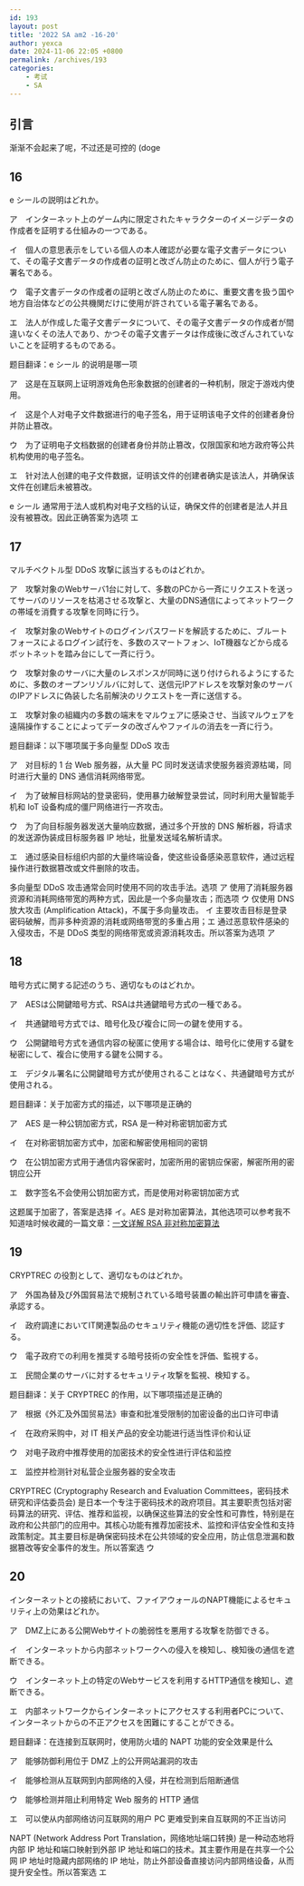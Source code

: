```yaml
---
id: 193
layout: post
title: '2022 SA am2 -16-20'
author: yexca
date: 2024-11-06 22:05 +0800
permalink: /archives/193
categories:
    - 考试
    - SA
--- 
```


## 引言

渐渐不会起来了呢，不过还是可控的 (doge

## 16

e シールの説明はどれか。

ア　インターネット上のゲーム内に限定されたキャラクターのイメージデータの作成者を証明する仕組みの一つである。

イ　個人の意思表示をしている個人の本人確認が必要な電子文書データについて、その電子文書データの作成者の証明と改ざん防止のために、個人が行う電子署名である。

ウ　電子文書データの作成者の証明と改ざん防止のために、重要文書を扱う国や地方自治体などの公共機関だけに使用が許されている電子署名である。

エ　法人が作成した電子文書データについて、その電子文書データの作成者が間違いなくその法人であり、かつその電子文書データは作成後に改ざんされていないことを証明するものである。

题目翻译：e シール 的说明是哪一项

ア　这是在互联网上证明游戏角色形象数据的创建者的一种机制，限定于游戏内使用。

イ　这是个人对电子文件数据进行的电子签名，用于证明该电子文件的创建者身份并防止篡改。

ウ　为了证明电子文档数据的创建者身份并防止篡改，仅限国家和地方政府等公共机构使用的电子签名。

エ　针对法人创建的电子文件数据，证明该文件的创建者确实是该法人，并确保该文件在创建后未被篡改。

e シール 通常用于法人或机构对电子文档的认证，确保文件的创建者是法人并且没有被篡改。因此正确答案为选项 エ

## 17

マルチベクトル型 DDoS 攻撃に該当するものはどれか。

ア　攻撃対象のWebサーバ1台に対して、多数のPCから一斉にリクエストを送ってサーバのリソースを枯渇させる攻撃と、大量のDNS通信によってネットワークの帯域を消費する攻撃を同時に行う。

イ　攻撃対象のWebサイトのログインパスワードを解読するために、ブルートフォースによるログイン試行を、多数のスマートフォン、IoT機器などから成るボットネットを踏み台にして一斉に行う。

ウ　攻撃対象のサーバに大量のレスポンスが同時に送り付けられるようにするために、多数のオープンリゾルバに対して、送信元IPアドレスを攻撃対象のサーバのIPアドレスに偽装した名前解決のリクエストを一斉に送信する。

エ　攻撃対象の組織内の多数の端末をマルウェアに感染させ、当該マルウェアを遠隔操作することによってデータの改ざんやファイルの消去を一斉に行う。

题目翻译：以下哪项属于多向量型 DDoS 攻击

ア　对目标的 1 台 Web 服务器，从大量 PC 同时发送请求使服务器资源枯竭，同时进行大量的 DNS 通信消耗网络带宽。

イ　为了破解目标网站的登录密码，使用暴力破解登录尝试，同时利用大量智能手机和 IoT 设备构成的僵尸网络进行一齐攻击。

ウ　为了向目标服务器发送大量响应数据，通过多个开放的 DNS 解析器，将请求的发送源伪装成目标服务器 IP 地址，批量发送域名解析请求。

エ　通过感染目标组织内部的大量终端设备，使这些设备感染恶意软件，通过远程操作进行数据篡改或文件删除的攻击。

多向量型 DDoS 攻击通常会同时使用不同的攻击手法。选项 ア 使用了消耗服务器资源和消耗网络带宽的两种方式，因此是一个多向量攻击；而选项 ウ 仅使用 DNS 放大攻击 (Amplification Attack)，不属于多向量攻击。 イ 主要攻击目标是登录密码破解，而非多种资源的消耗或网络带宽的多重占用；エ 通过恶意软件感染的入侵攻击，不是 DDoS 类型的网络带宽或资源消耗攻击。所以答案为选项 ア

## 18

暗号方式に関する記述のうち、適切なものはどれか。

ア　AESは公開鍵暗号方式、RSAは共通鍵暗号方式の一種である。

イ　共通鍵暗号方式では、暗号化及び複合に同一の鍵を使用する。

ウ　公開鍵暗号方式を通信内容の秘匿に使用する場合は、暗号化に使用する鍵を秘密にして、複合に使用する鍵を公開する。

エ　デジタル署名に公開鍵暗号方式が使用されることはなく、共通鍵暗号方式が使用される。

题目翻译：关于加密方式的描述，以下哪项是正确的

ア　AES 是一种公钥加密方式，RSA 是一种对称密钥加密方式

イ　在对称密钥加密方式中，加密和解密使用相同的密钥

ウ　在公钥加密方式用于通信内容保密时，加密所用的密钥应保密，解密所用的密钥应公开

エ　数字签名不会使用公钥加密方式，而是使用对称密钥加密方式

这题属于加密了，答案是选择 イ。AES 是对称加密算法，其他选项可以参考我不知道啥时候收藏的一篇文章：[一文详解 RSA 非对称加密算法](https://developer.aliyun.com/article/816160)

## 19

CRYPTREC の役割として、適切なものはどれか。

ア　外国為替及び外国貿易法で規制されている暗号装置の輸出許可申請を審査、承認する。

イ　政府調達においてIT関連製品のセキュリティ機能の適切性を評価、認証する。

ウ　電子政府での利用を推奨する暗号技術の安全性を評価、監視する。

エ　民間企業のサーバに対するセキュリティ攻撃を監視、検知する。

题目翻译：关于 CRYPTREC 的作用，以下哪项描述是正确的

ア　根据《外汇及外国贸易法》审查和批准受限制的加密设备的出口许可申请

イ　在政府采购中，对 IT 相关产品的安全功能进行适当性评价和认证

ウ　对电子政府中推荐使用的加密技术的安全性进行评估和监控

エ　监控并检测针对私营企业服务器的安全攻击

CRYPTREC (Cryptography Research and Evaluation Committees，密码技术研究和评估委员会) 是日本一个专注于密码技术的政府项目。其主要职责包括对密码算法的研究、评估、推荐和监视，以确保这些算法的安全性和可靠性，特别是在政府和公共部门的应用中。其核心功能有推荐加密技术、监控和评估安全性和支持政策制定。其主要目标是确保密码技术在公共领域的安全应用，防止信息泄漏和数据篡改等安全事件的发生。所以答案选 ウ

## 20

インターネットとの接続において、ファイアウォールのNAPT機能によるセキュリティ上の効果はどれか。

ア　DMZ上にある公開Webサイトの脆弱性を悪用する攻撃を防御できる。

イ　インターネットから内部ネットワークへの侵入を検知し、検知後の通信を遮断できる。

ウ　インターネット上の特定のWebサービスを利用するHTTP通信を検知し、遮断できる。

エ　内部ネットワークからインターネットにアクセスする利用者PCについて、インターネットからの不正アクセスを困難にすることができる。

题目翻译：在连接到互联网时，使用防火墙的 NAPT 功能的安全效果是什么

ア　能够防御利用位于 DMZ 上的公开网站漏洞的攻击

イ　能够检测从互联网到内部网络的入侵，并在检测到后阻断通信

ウ　能够检测并阻止利用特定 Web 服务的 HTTP 通信

エ　可以使从内部网络访问互联网的用户 PC 更难受到来自互联网的不正当访问

NAPT (Network Address Port Translation，网络地址端口转换) 是一种动态地将内部 IP 地址和端口映射到外部 IP 地址和端口的技术。其主要作用是在共享一个公网 IP 地址时隐藏内部网络的 IP 地址，防止外部设备直接访问内部网络设备，从而提升安全性。所以答案选 エ